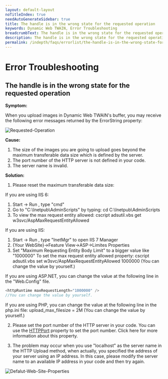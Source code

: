 ```yaml
---
layout: default-layout
noTitleIndex: true
needAutoGenerateSidebar: true
title: The handle is in the wrong state for the requested operation
keywords: Dynamic Web TWAIN, Error Troubleshooting
breadcrumbText: The handle is in the wrong state for the requested operation
description: The handle is in the wrong state for the requested operation
permalink: /indepth/faqs/errorlist/the-handle-is-in-the-wrong-state-for-the-requested-operation.html
---
```


# Error Troubleshooting

## The handle is in the wrong state for the requested operation

<strong>Symptom: </strong>

When you upload images in Dynamic Web TWAIN's buffer, you may receive the following error messages returned by the ErrorString property:

![Requested-Operation]({{site.assets}}imgs/Requested-Operation.png)

<strong>Cause: </strong>

1. The size of the images you are going to upload goes beyond the maximum transferable data size which is defined by the server.
2. The port number of the HTTP server is not defined in your code.
3. The server name is invalid.

<strong>Solution: </strong>

1. Please reset the maximum transferable data size:

If you are using IIS 6:

1. Start -> Run , type "cmd"
2. Go to "C:\Inetpub\AdminScripts" by typing: cd C:\Inetpub\AdminScripts
3. To view the max request entity allowed:
   cscript adsutil.vbs get w3svc/AspMaxRequestEntityAllowed

If you are using IIS:

1. Start -> Run , type "InetMgr" to open IIS 7 Manager
2. {Your WebSite}->Feature View->ASP->Limites Properties
3. Set "Maximum Requesting Entity Body Limit" to a bigger value like "1000000"
   To set the max request entity allowed property:
   cscript adsutil.vbs set w3svc/AspMaxRequestEntityAllowed 1000000 (You can change the value by yourself.)

If you are using ASP.NET, you can change the value at the following line in the "Web.Config" file.

```javascript
<httpRuntime maxRequestLength="1000000" />
//You can change the value by yourself.
```

If you are using PHP, you can change the value at the following line in the php.ini file:
upload_max_filesize = 2M (You can change the value by yourself.)

2. Please set the port number of the HTTP server in your code. You can use the [HTTPPort]({{site.info}}api/WebTwain_IO.html#httpport) property to set the port number. Click here for more information about this property.

3. The problem may occur when you use "localhost" as the server name in the HTTP Upload method, when actually, you specified the address of your server using an IP address. In this case, please modify the server name to an available IP address in your code and then try again.

![Defalut-Web-Site-Properties]({{site.assets}}imgs/Defalut-Web-Site-Properties.png)
